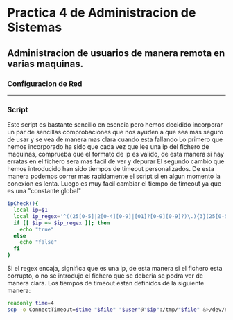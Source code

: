 # Practica 4 de Administracion de Sistemas

## Administracion de usuarios de manera remota en varias maquinas.

### Configuracion de Red

---

### Script

Este script es bastante sencillo en esencia pero hemos decidido incorporar un par de sencillas comprobaciones que nos ayuden a que sea mas seguro de usar y se vea de manera mas clara cuando esta fallando
Lo primero que hemos incorporado ha sido que cada vez que lee una ip del fichero de maquinas, comprueba que el formato de ip es valido, de esta manera si hay erratas en el fichero sera mas facil de ver y depurar
El segundo cambio que hemos introducido han sido tiempos de timeout personalizados. De esta manera podemos correr mas rapidamente el script si en algun momento la conexion es lenta. Luego es muy facil cambiar el tiempo de timeout ya que es una "constante global"
```bash
ipCheck(){
  local ip=$1
  local ip_regex='^((25[0-5]|2[0-4][0-9]|[01]?[0-9][0-9]?)\.){3}(25[0-5]|2[0-4][0-9]|[01]?[0-9][0-9]?)$'
  if [[ $ip =~ $ip_regex ]]; then
    echo "true"
  else
    echo "false"
  fi
}
```
Si el regex encaja, significa que es una ip, de esta manera si el fichero esta corrupto, o no se introdujo el fichero que se deberia se podra ver de manera clara.
Los tiempos de timeout estan definidos de la siguiente manera:
```bash
readonly time=4
scp -o ConnectTimeout=$time "$file" "$user"@"$ip":/tmp/"$file" &>/dev/null
